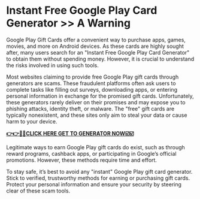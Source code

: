 # Instant Free Google Play Card Generator >> A Warning

Google Play Gift Cards offer a convenient way to purchase apps, games, movies, and more on Android devices. As these cards are highly sought after, many users search for an "Instant Free Google Play Card Generator" to obtain them without spending money. However, it is crucial to understand the risks involved in using such tools.

Most websites claiming to provide free Google Play gift cards through generators are scams. These fraudulent platforms often ask users to complete tasks like filling out surveys, downloading apps, or entering personal information in exchange for the promised gift cards. Unfortunately, these generators rarely deliver on their promises and may expose you to phishing attacks, identity theft, or malware. The "free" gift cards are typically nonexistent, and these sites only aim to steal your data or cause harm to your device.

[**👉👉🎯🎯CLICK HERE GET TO GENERATOR NOW☑️☑️**](https://free-tools.raj-solution.com/958f890)

Legitimate ways to earn Google Play gift cards do exist, such as through reward programs, cashback apps, or participating in Google’s official promotions. However, these methods require time and effort.

To stay safe, it’s best to avoid any "instant" Google Play gift card generator. Stick to verified, trustworthy methods for earning or purchasing gift cards. Protect your personal information and ensure your security by steering clear of these scam tools.
